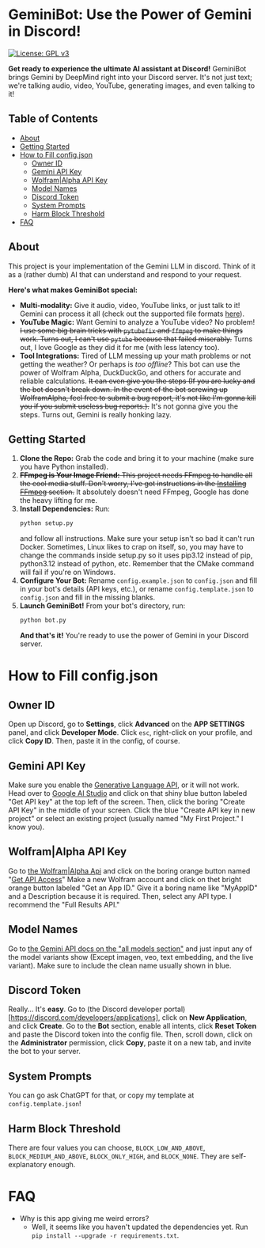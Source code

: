 # GeminiBot: Use the Power of Gemini in Discord! 

[![License: GPL v3](https://img.shields.io/badge/License-GPLv3-blue.svg)](https://www.gnu.org/licenses/gpl-3.0) 

**Get ready to experience the ultimate AI assistant at Discord!** GeminiBot brings Gemini by DeepMind right into your Discord server.  It's not just text; we're talking audio, video, YouTube, generating images, and even talking to it!  

## Table of Contents

- [About](#about)
- [Getting Started](#getting-started)
- [How to Fill config.json](#how-to-fill-configjson)
    - [Owner ID](#owner-id)
    - [Gemini API Key](#gemini-api-key)
    - [Wolfram|Alpha API Key](#wolframalpha-api-key)
    - [Model Names](#model-names)
    - [Discord Token](#discord-token)
    - [System Prompts](#system-prompts)
    - [Harm Block Threshold](#harm-block-threshold)
- [FAQ](#faq)

## About

This project is your implementation of the Gemini LLM in discord. Think of it as a (rather dumb) AI that can understand and respond to your request.  

**Here's what makes GeminiBot special:**

* **Multi-modality:**  Give it audio, video, YouTube links, or just talk to it! Gemini can process it all (check out the supported file formats [here](https://ai.google.dev/gemini-api/docs/prompting_with_media?lang=python#supported_file_formats)). 
* **YouTube Magic:** Want Gemini to analyze a YouTube video? No problem! ~~I use some big brain tricks with `pytubefix` and `ffmpeg` to make things work. Turns out, I can't use `pytube` because that failed miserably.~~ Turns out, I love Google as they did it for me (with less latency too).
* **Tool Integrations:** Tired of LLM messing up your math problems or not getting the weather? Or perhaps is *too offline*? This bot can use the power of Wolfram Alpha, DuckDuckGo, and others for accurate and reliable calculations. ~~It can even give you the steps (If you are lucky and the bot doesn't break down. In the event of the bot screwing up WolframAlpha, feel free to submit a bug report, it's not like I'm gonna kill you if you submit useless bug reports.).~~ It's not gonna give you the steps. Turns out, Gemini is really honking lazy.

## Getting Started

1. **Clone the Repo:**  Grab the code and bring it to your machine (make sure you have Python installed). 
2. ~~**FFmpeg is Your Image Friend:** This project needs FFmpeg to handle all the cool media stuff. Don't worry, I've got instructions in the [Installing FFmpeg](#installing-ffmpeg) section.~~  It absolutely doesn't need FFmpeg, Google has done the heavy lifting for me.
3. **Install Dependencies:**  Run:
   ```bash
   python setup.py
   ```
   and follow all instructions. Make sure your setup isn't so bad it can't run Docker.
   Sometimes, Linux likes to crap on itself, so, you may have to change the commands inside setup.py so it uses pip3.12 instead of pip, python3.12 instead of python, etc.
   Remember that the CMake command will fail if you're on Windows.
4. **Configure Your Bot:** Rename `config.example.json` to `config.json` and fill in your bot's details (API keys, etc.), or rename `config.template.json` to `config.json` and fill in the missing blanks.
5. **Launch GeminiBot!**  From your bot's directory, run:
   ```bash
   python bot.py
   ```
   **And that's it!** You're ready to use the power of Gemini in your Discord server.

# How to Fill config.json
## Owner ID
Open up Discord, go to **Settings**, click **Advanced** on the **APP SETTINGS** panel, and click **Developer Mode**. Click `esc`, right-click on your profile, and click **Copy ID**. Then, paste it in the config, of course. 

## Gemini API Key
Make sure you enable the [Generative Language API](https://console.cloud.google.com/apis/api/generativelanguage.googleapis.com), or it will not work. Head over to [Google AI Studio](https://aistudio.google.com/app/prompts/new_chat) and click on that shiny blue button labeled "Get API key" at the top left of the screen. Then, click the boring "Create API Key" in the middle of your screen. Click the blue "Create API key in new project" or select an existing project (usually named "My First Project." I know you).

## Wolfram|Alpha API Key
Go to [the Wolfram|Alpha Api](https://products.wolframalpha.com/api/) and click on the boring orange button named "[Get API Access](https://developer.wolframalpha.com/)" Make a new Wolfram account and click on thet bright orange button labeled "Get an App ID." Give it a boring name like "MyAppID" and a Description because it is required. Then, select any API type. I recommend the "Full Results API." 

## Model Names
Go to [the Gemini API docs on the "all models section"](https://ai.google.dev/gemini-api/docs/models) and just input any of the model variants show (Except imagen, veo, text embedding, and the live variant). Make sure to include the clean name usually shown in blue.

## Discord Token
Really... It's **easy**. Go to (the Discord developer portal)[https://discord.com/developers/applications], click on **New Application**, and click **Create**.
Go to the **Bot** section, enable all intents, click **Reset Token** and paste the Discord token into the config file. 
Then, scroll down, click on the **Administrator** permission, click **Copy**, paste it on a new tab, and invite the bot to your server.

## System Prompts
You can go ask ChatGPT for that, or copy my template at `config.template.json`!

## Harm Block Threshold
There are four values you can choose, `BLOCK_LOW_AND_ABOVE`, `BLOCK_MEDIUM_AND_ABOVE`, `BLOCK_ONLY_HIGH`, and `BLOCK_NONE`. They are self-explanatory enough.

# FAQ
* Why is this app giving me weird errors?
  * Well, it seems like you haven't updated the dependencies yet. Run `pip install --upgrade -r requirements.txt`. 